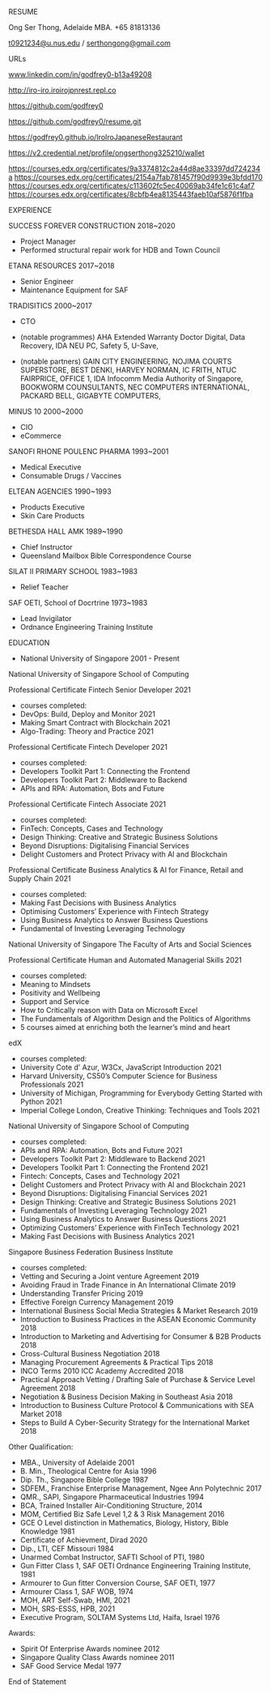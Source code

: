 RESUME

Ong Ser Thong, Adelaide MBA. +65 81813136

t0921234@u.nus.edu / serthongong@gmail.com


URLs

www.linkedin.com/in/godfrey0-b13a49208

http://iro-iro.iroirojpnrest.repl.co

https://github.com/godfrey0

https://github.com/godfrey0/resume.git

https://godfrey0.github.io/IroIroJapaneseRestaurant

https://v2.credential.net/profile/ongserthong325210/wallet

https://courses.edx.org/certificates/9a3374812c2a44d8ae33397dd724234a
https://courses.edx.org/certificates/2154a7fab781457f90d9939e3bfdd170
https://courses.edx.org/certificates/c113602fc5ec40069ab34fe1c61c4af7
https://courses.edx.org/certificates/8cbfb4ea8135443faeb10af5876f1fba


EXPERIENCE

SUCCESS FOREVER CONSTRUCTION 2018~2020
- Project Manager
- Performed structural repair work for HDB and Town Council


ETANA RESOURCES 2017~2018
- Senior Engineer
- Maintenance Equipment for SAF


TRADISITICS 2000~2017

- CTO
- (notable programmes) AHA Extended Warranty
Doctor Digital,
Data Recovery, 
IDA NEU PC, 
Safety 5,
U-Save, 

- (notable partners) GAIN CITY ENGINEERING, 
NOJIMA COURTS SUPERSTORE, 
BEST DENKI, 
HARVEY NORMAN, 
IC FRITH, 
NTUC FAIRPRICE,
OFFICE 1,
IDA Infocomm Media Authority of Singapore, 
BOOKWORM COUNSULTANTS, 
NEC COMPUTERS INTERNATIONAL,
PACKARD BELL,
GIGABYTE COMPUTERS,

MINUS 10 2000~2000
- CIO
- eCommerce

SANOFI RHONE POULENC PHARMA 1993~2001
- Medical Executive
- Consumable Drugs / Vaccines

ELTEAN AGENCIES 1990~1993
- Products Executive
- Skin Care Products
 
BETHESDA HALL AMK 1989~1990
- Chief Instructor
- Queensland Mailbox Bible Correspondence Course

SILAT II PRIMARY SCHOOL 1983~1983
- Relief Teacher

SAF OETI, School of Docrtrine 1973~1983
- Lead Invigilator
- Ordnance Engineering Training Institute


EDUCATION
- National University of Singapore 2001 - Present

National University of Singapore School of Computing

Professional Certificate Fintech Senior Developer 2021
- courses completed:
- DevOps: Build, Deploy and Monitor 2021
- Making Smart Contract with Blockchain 2021
- Algo-Trading: Theory and Practice 2021

Professional Certificate Fintech Developer 2021
- courses completed:
- Developers Toolkit Part 1: Connecting the Frontend
- Developers Toolkit Part 2: Middleware to Backend
- APIs and RPA: Automation, Bots and Future

Professional Certificate Fintech Associate 2021
- courses completed:
- FinTech: Concepts, Cases and Technology
- Design Thinking: Creative and Strategic Business Solutions
- Beyond Disruptions: Digitalising Financial Services
- Delight Customers and Protect Privacy with AI and Blockchain

Professional Certificate Business Analytics & AI for Finance, Retail and Supply Chain 2021
- courses completed:
- Making Fast Decisions with Business Analytics
- Optimising Customers’ Experience with Fintech Strategy
- Using Business Analytics to Answer Business Questions
- Fundamental of Investing Leveraging Technology

National University of Singapore The Faculty of Arts and Social Sciences

Professional Certificate Human and Automated Managerial Skills 2021
- courses completed:
- Meaning to Mindsets
- Positivity and Wellbeing
- Support and Service
- How to Critically reason with Data on Microsoft Excel
- The Fundamentals of Algorithm Design and the Politics of Algorithms
- 5 courses aimed at enriching both the learner’s mind and heart

edX
- courses completed:
- University Cote d’ Azur, W3Cx, JavaScript Introduction 2021
- Harvard University, CS50’s Computer Science for Business Professionals 2021
- University of Michigan, Programming for Everybody Getting Started with Python 2021
- Imperial College London, Creative Thinking: Techniques and Tools 2021

National University of Singapore School of Computing
- courses completed:
- APIs and RPA: Automation, Bots and Future 2021
- Developers Toolkit Part 2: Middleware to Backend 2021
- Developers Toolkit Part 1: Connecting the Frontend 2021
- Fintech: Concepts, Cases and Technology 2021
- Delight Customers and Protect Privacy with AI and Blockchain 2021
- Beyond Disruptions: Digitalising Financial Services 2021
- Design Thinking: Creative and Strategic Business Solutions 2021
- Fundamentals of Investing Leveraging Technology 2021
- Using Business Analytics to Answer Business Questions 2021
- Optimizing Customers’ Experience with FinTech Technology 2021
- Making Fast Decisions with Business Analytics 2021

Singapore Business Federation Business Institute
- courses completed:
- Vetting and Securing a Joint venture Agreement 2019
- Avoiding Fraud in Trade Finance in An International Climate 2019
- Understanding Transfer Pricing 2019
- Effective Foreign Currency Management 2019
- International Business Social Media Strategies & Market Research 2019
- Introduction to Business Practices in the ASEAN Economic Community 2018
- Introduction to Marketing and Advertising for Consumer & B2B Products 2018
- Cross-Cultural Business Negotiation 2018
- Managing Procurement Agreements & Practical Tips 2018
- INCO Terms 2010 ICC Academy Accredited 2018
- Practical Approach Vetting / Drafting Sale of Purchase & Service Level Agreement 2018
- Negotiation & Business Decision Making in Southeast Asia 2018
- Introduction to Business Culture Protocol & Communications with SEA Market 2018
- Steps to Build A Cyber-Security Strategy for the International Market 2018


Other Qualification:
- MBA., University of Adelaide 2001
- B. Min., Theological Centre for Asia 1996
- Dip. Th., Singapore Bible College 1987
- SDFEM., Franchise Enterprise Management, Ngee Ann Polytechnic 2017
- QMR., SAPI, Singapore Pharmaceutical Industries 1994
- BCA, Trained Installer Air-Conditioning Structure, 2014
- MOM, Certified Biz Safe Level 1,2 & 3 Risk Management 2016
- GCE O Level distinction in Mathematics, Biology, History, Bible Knowledge 1981
- Certificate of Achievment, Dirad 2020
- Dip., LTI, CEF Missouri 1984
- Unarmed Combat Instructor, SAFTI School of PTI, 1980
- Gun Fitter Class 1, SAF OETI Ordnance Engineering Training Institute, 1981
- Armourer to Gun fitter Conversion Course, SAF OETI, 1977
- Armourer Class 1, SAF WOB, 1974
- MOH, ART Self-Swab, HMI, 2021
- MOH, SRS-ESSS, HPB, 2021
- Executive Program, SOLTAM Systems Ltd, Haifa, Israel 1976


Awards:
- Spirit Of Enterprise Awards nominee 2012
- Singapore Quality Class Awards nominee 2011
- SAF Good Service Medal 1977

End of Statement
